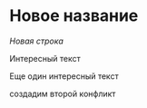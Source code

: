 # Новое название

*Новая строка*

Интересный текст

Еще один интересный текст

создадим второй конфликт
